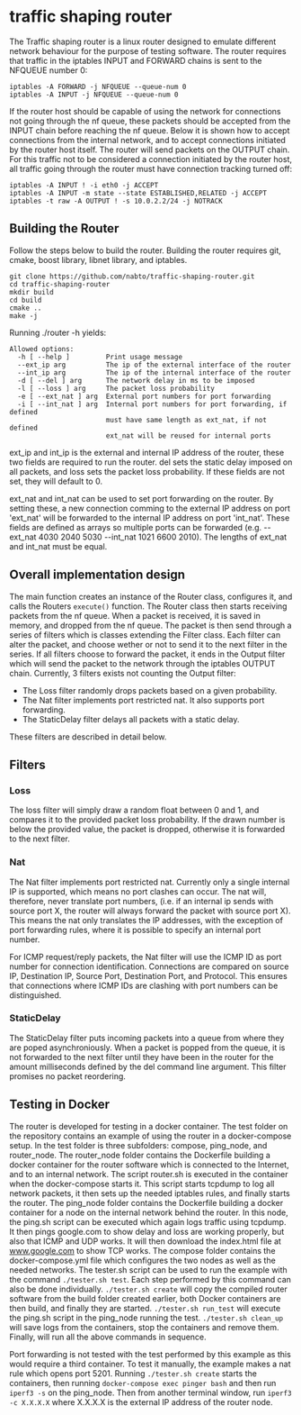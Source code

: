 # traffic shaping router

The Traffic shaping router is a linux router designed to emulate different network behaviour for the purpose of testing software. The router requires that traffic in the iptables INPUT and FORWARD chains is sent to the NFQUEUE number 0:

```
iptables -A FORWARD -j NFQUEUE --queue-num 0
iptables -A INPUT -j NFQUEUE --queue-num 0
```
If the router host should be capable of using the network for connections not going through the nf queue, these packets should be accepted from the INPUT chain before reaching the nf queue. Below it is shown how to accept connections from the internal network, and to accept connections initiated by the router host itself. The router will send packets on the OUTPUT chain. For this traffic not to be considered a connection initiated by the router host, all traffic going through the router must have connection tracking turned off:

```
iptables -A INPUT ! -i eth0 -j ACCEPT
iptables -A INPUT -m state --state ESTABLISHED,RELATED -j ACCEPT
iptables -t raw -A OUTPUT ! -s 10.0.2.2/24 -j NOTRACK
```

## Building the Router
Follow the steps below to build the router. Building the router requires git, cmake, boost library, libnet library, and iptables.
```
git clone https://github.com/nabto/traffic-shaping-router.git
cd traffic-shaping-router
mkdir build
cd build
cmake ..
make -j
```
Running ./router -h yields:
```
Allowed options:
  -h [ --help ]         Print usage message
  --ext_ip arg          The ip of the external interface of the router
  --int_ip arg          The ip of the internal interface of the router
  -d [ --del ] arg      The network delay in ms to be imposed
  -l [ --loss ] arg     The packet loss probability
  -e [ --ext_nat ] arg  External port numbers for port forwarding
  -i [ --int_nat ] arg  Internal port numbers for port forwarding, if defined 
                        must have same length as ext_nat, if not defined 
                        ext_nat will be reused for internal ports
```
ext_ip and int_ip is the external and internal IP address of the router, these two fields are required to run the router.
del sets the static delay imposed on all packets, and loss sets the packet loss probability. If these fields are not set, they will default to 0.

ext_nat and int_nat can be used to set port forwarding on the router. By setting these, a new connection comming to the external IP address on port 'ext_nat' will be forwarded to the internal IP address on port 'int_nat'. These fields are defined as arrays so multiple ports can be forwarded (e.g. --ext_nat 4030 2040 5030 --int_nat 1021 6600 2010). The lengths of ext_nat and int_nat must be equal.

## Overall implementation design
The main function creates an instance of the Router class, configures it, and calls the Routers ```execute()``` function. The Router class then starts receiving packets from the nf queue. When a packet is received, it is saved in memory, and dropped from the nf queue. The packet is then send through a series of filters which is classes extending the Filter class. Each filter can alter the packet, and choose wether or not to send it to the next filter in the series. If all filters choose to forward the packet, it ends in the Output filter which will send the packet to the network through the iptables OUTPUT chain.  Currently, 3 filters exists not counting the Output filter:

  * The Loss filter randomly drops packets based on a given probability.
  * The Nat filter implements port restricted nat. It also supports port forwarding.
  * The StaticDelay filter delays all packets with a static delay.

These filters are described in detail below.


## Filters
### Loss
The loss filter will simply draw a random float between 0 and 1, and compares it to the provided packet loss probability. If the drawn number is below the provided value, the packet is dropped, otherwise it is forwarded to the next filter.
### Nat
The Nat filter implements port restricted nat. Currently only a single internal IP is supported, which means no port clashes can occur. The nat will, therefore, never translate port numbers, (i.e. if an internal ip sends with source port X, the router will always forward the packet with source port X). This means the nat only translates the IP addresses, with the exception of port forwarding rules, where it is possible to specify an internal port number.

For ICMP request/reply packets, the Nat filter will use the ICMP ID as port number for connection identification. Connections are compared on source IP, Destination IP, Source Port, Destination Port, and Protocol. This ensures that connections where ICMP IDs are clashing with port numbers can be distinguished.

### StaticDelay
The StaticDelay filter puts incoming packets into a queue from where they are poped asynchroniously. When a packet is popped from the queue, it is not forwarded to the next filter until they have been in the router for the amount milliseconds defined by the del command line argument. This filter promises no packet reordering. 

## Testing in Docker
The router is developed for testing in a docker container. The test folder on the repository contains an example of using the router in a docker-compose setup. In the test folder is three subfolders: compose, ping_node, and router_node.
The router_node folder contains the Dockerfile building a docker container for the router software which is connected to the Internet, and to an internal network. The script router.sh is executed in the container when the docker-compose starts it. This script starts tcpdump to log all network packets, it then sets up the needed iptables rules, and finally starts the router.
The ping_node folder contains the Dockerfile building a docker container for a node on the internal network behind the router. In this node, the ping.sh script can be executed which again logs traffic using tcpdump. It then pings google.com to show delay and loss are working properly, but also that ICMP and UDP works. It will then download the index.html file at www.google.com to show TCP works.
The compose folder contains the docker-compose.yml file which configures the two nodes as well as the needed networks. The tester.sh script can be used to run the example with the command ```./tester.sh test```. Each step performed by this command can also be done individually. ```./tester.sh create``` will copy the compiled router software from the build folder created earlier, both Docker containers are then build, and finally they are started. ```./tester.sh run_test``` will execute the ping.sh script in the ping_node running the test. ```./tester.sh clean_up``` will save logs from the containers, stop the containers and remove them. Finally,  will run all the above commands in sequence.

Port forwarding is not tested with the test performed by this example as this would require a third container. To test it manually, the example makes a nat rule which opens port 5201. Running ```./tester.sh create``` starts the containers, then running ```docker-compose exec pinger bash``` and then run ```iperf3 -s``` on the ping_node. Then from another terminal window, run ```iperf3 -c X.X.X.X``` where X.X.X.X is the external IP address of the router node.
